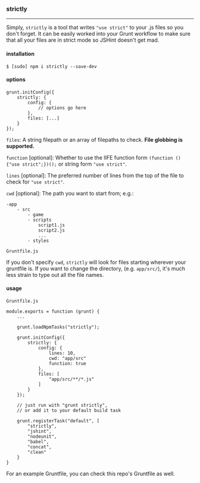 ### strictly
-----

Simply, `strictly` is a tool that writes `"use strict"` to your .js files so you don't forget. It can be easily worked
into your Grunt workflow to make sure that all your files are in strict mode so JSHint doesn't get mad.


#### installation
`$ [sudo] npm i strictly --save-dev`


#### options

    grunt.initConfig({
        strictly: {
            config: {
                // options go here
            },
            files: [...]
        }
    });

`files`: A string filepath or an array of filepaths to check. **File globbing is supported.**

`function` [optional]: Whether to use the IIFE function form `(function () {"use strict";})();` or string form `"use strict"`.

`lines` [optional]: The preferred number of lines from the top of the file to check for `"use strict"`.

`cwd` [optional]: The path you want to start from; e.g.:

    -app
        - src
            - game
            - scripts
                script1.js
                script2.js
                ...
            - styles
            
    Gruntfile.js

If you don't specify `cwd`, `strictly` will look for files starting wherever your gruntfile is. If you want to change the
directory, (e.g. `app/src/`), it's much less strain to type out all the file names.

#### usage

    Gruntfile.js
    
    module.exports = function (grunt) {
        ... 
        
        grunt.loadNpmTasks("strictly");
        
        grunt.initConfig({
            strictly: {
                config: {
                    lines: 10,
                    cwd: "app/src"
                    function: true
                },
                files: [
                    "app/src/**/*.js"
                ]
            }
        });
        
        // just run with "grunt strictly",
        // or add it to your default build task
        
        grunt.registerTask("default", [
            "strictly",
            "jshint", 
            "nodeunit",
            "babel",
            "concat",
            "clean"
        }
    }
    
For an example Gruntfile, you can check this repo's Gruntfile as well.
         
        